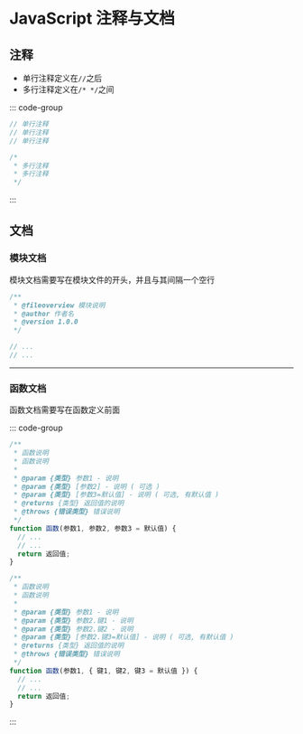 # JavaScript 注释与文档

## 注释

- 单行注释定义在`//`之后
- 多行注释定义在`/* */`之间

::: code-group

```js [单行注释]
// 单行注释
// 单行注释
// 单行注释
```

```js [多行注释]
/*
 * 多行注释
 * 多行注释
 */
```

:::

## 文档

### 模块文档

模块文档需要写在模块文件的开头，并且与其间隔一个空行

```js
/**
 * @fileoverview 模块说明
 * @author 作者名
 * @version 1.0.0
 */

// ...
// ...
```

---

### 函数文档

函数文档需要写在函数定义前面

::: code-group

```js [普通参数]
/**
 * 函数说明
 * 函数说明
 *
 * @param {类型} 参数1 - 说明
 * @param {类型} [参数2] - 说明 ( 可选 )
 * @param {类型} [参数3=默认值] - 说明 ( 可选, 有默认值 )
 * @returns {类型} 返回值的说明
 * @throws {错误类型} 错误说明
 */
function 函数(参数1, 参数2, 参数3 = 默认值) {
  // ...
  // ...
  return 返回值;
}
```

```js [复杂参数]
/**
 * 函数说明
 * 函数说明
 *
 * @param {类型} 参数1 - 说明
 * @param {类型} 参数2.键1 - 说明
 * @param {类型} 参数2.键2 - 说明
 * @param {类型} [参数2.键3=默认值] - 说明 ( 可选, 有默认值 )
 * @returns {类型} 返回值的说明
 * @throws {错误类型} 错误说明
 */
function 函数(参数1, { 键1, 键2, 键3 = 默认值 }) {
  // ...
  // ...
  return 返回值;
}
```

:::

